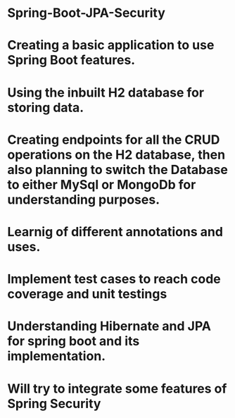 # Spring-Boot-JPA-Security

# Creating a basic application to use Spring Boot features.
# Using the inbuilt H2 database for storing data.
# Creating endpoints for all the CRUD operations on the H2 database, then also planning to switch the Database to either MySql or MongoDb for understanding purposes.
# Learnig of different annotations and uses.
# Implement test cases to reach code coverage and unit testings
# Understanding Hibernate and JPA for spring boot and its implementation.
# Will try to integrate some features of Spring Security
